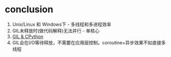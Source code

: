 # conclusion

1. Unix/Linux 和 Windows下 - 多线程和多进程效率
2. GIL未释放时(做代码解释)无法并行 - 单核心
3. [GIL & CPython](https://juejin.cn/post/7007043202251390984)
3. GIL会在I/O等待释放，不需要在应用层控制。coroutine+异步效果不如直接多线程